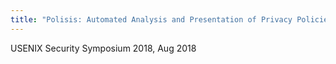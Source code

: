 ```yaml
---
title: "Polisis: Automated Analysis and Presentation of Privacy Policies Using Deep Learning"
---
```


USENIX Security Symposium 2018, Aug 2018

